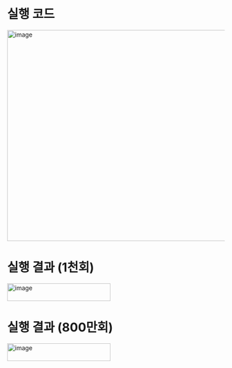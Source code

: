 # 실행 코드
<img width="669" height="489" alt="image" src="https://github.com/user-attachments/assets/59fe67e6-0caa-4110-9588-9f6ffa219294" />

# 실행 결과 (1천회)
<img width="239" height="41" alt="image" src="https://github.com/user-attachments/assets/8ec7600a-e4de-4320-8129-fcb068932968" />

# 실행 결과 (800만회)
<img width="239" height="41" alt="image" src="https://github.com/user-attachments/assets/8ec7600a-e4de-4320-8129-fcb068932968" />

